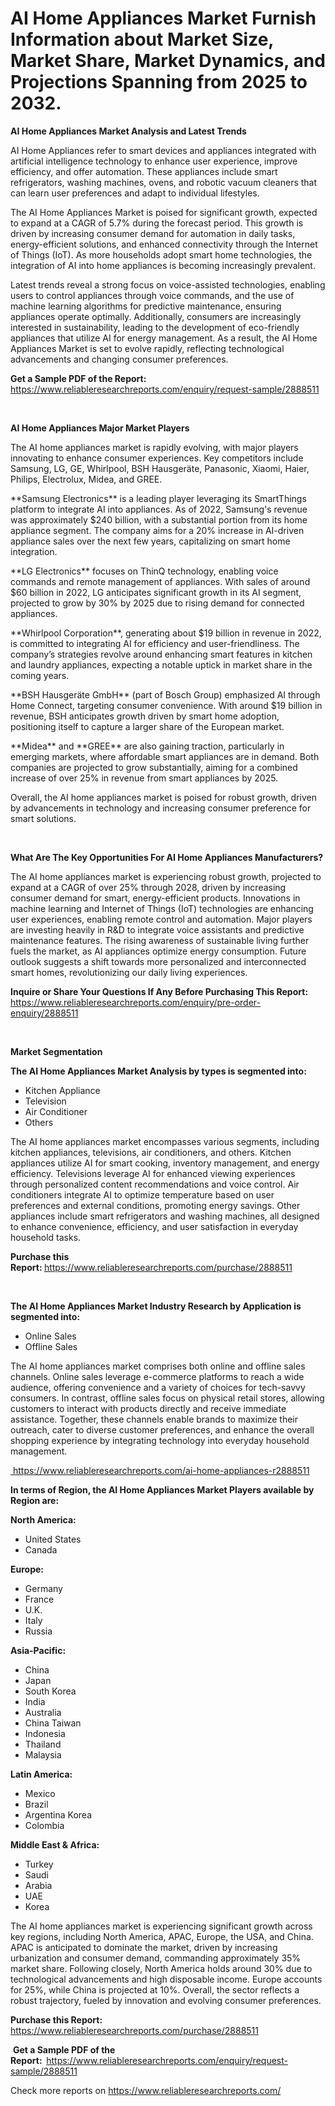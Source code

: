 <p><h1>AI Home Appliances Market Furnish Information about Market Size, Market Share, Market Dynamics, and Projections Spanning from 2025 to 2032.</h1></p><p><strong>AI Home Appliances Market Analysis and Latest Trends</strong></p>
<p><p>AI Home Appliances refer to smart devices and appliances integrated with artificial intelligence technology to enhance user experience, improve efficiency, and offer automation. These appliances include smart refrigerators, washing machines, ovens, and robotic vacuum cleaners that can learn user preferences and adapt to individual lifestyles.</p><p>The AI Home Appliances Market is poised for significant growth, expected to expand at a CAGR of 5.7% during the forecast period. This growth is driven by increasing consumer demand for automation in daily tasks, energy-efficient solutions, and enhanced connectivity through the Internet of Things (IoT). As more households adopt smart home technologies, the integration of AI into home appliances is becoming increasingly prevalent.</p><p>Latest trends reveal a strong focus on voice-assisted technologies, enabling users to control appliances through voice commands, and the use of machine learning algorithms for predictive maintenance, ensuring appliances operate optimally. Additionally, consumers are increasingly interested in sustainability, leading to the development of eco-friendly appliances that utilize AI for energy management. As a result, the AI Home Appliances Market is set to evolve rapidly, reflecting technological advancements and changing consumer preferences.</p></p>
<p><strong>Get a Sample PDF of the Report:&nbsp;</strong> <a href="https://www.reliableresearchreports.com/enquiry/request-sample/2888511?utm_campaign=2606&utm_medium=2&utm_source=Github&utm_content=ia&utm_term=14032025&utm_id=ai-home-appliances">https://www.reliableresearchreports.com/enquiry/request-sample/2888511</a></p>
<p>&nbsp;</p>
<p><strong>AI Home Appliances Major Market Players</strong></p>
<p><p>The AI home appliances market is rapidly evolving, with major players innovating to enhance consumer experiences. Key competitors include Samsung, LG, GE, Whirlpool, BSH Hausgeräte, Panasonic, Xiaomi, Haier, Philips, Electrolux, Midea, and GREE.</p><p>**Samsung Electronics** is a leading player leveraging its SmartThings platform to integrate AI into appliances. As of 2022, Samsung's revenue was approximately $240 billion, with a substantial portion from its home appliance segment. The company aims for a 20% increase in AI-driven appliance sales over the next few years, capitalizing on smart home integration.</p><p>**LG Electronics** focuses on ThinQ technology, enabling voice commands and remote management of appliances. With sales of around $60 billion in 2022, LG anticipates significant growth in its AI segment, projected to grow by 30% by 2025 due to rising demand for connected appliances.</p><p>**Whirlpool Corporation**, generating about $19 billion in revenue in 2022, is committed to integrating AI for efficiency and user-friendliness. The company’s strategies revolve around enhancing smart features in kitchen and laundry appliances, expecting a notable uptick in market share in the coming years.</p><p>**BSH Hausgeräte GmbH** (part of Bosch Group) emphasized AI through Home Connect, targeting consumer convenience. With around $19 billion in revenue, BSH anticipates growth driven by smart home adoption, positioning itself to capture a larger share of the European market.</p><p>**Midea** and **GREE** are also gaining traction, particularly in emerging markets, where affordable smart appliances are in demand. Both companies are projected to grow substantially, aiming for a combined increase of over 25% in revenue from smart appliances by 2025.</p><p>Overall, the AI home appliances market is poised for robust growth, driven by advancements in technology and increasing consumer preference for smart solutions.</p></p>
<p>&nbsp;</p>
<p><strong>What Are The Key Opportunities For AI Home Appliances Manufacturers?</strong></p>
<p><p>The AI home appliances market is experiencing robust growth, projected to expand at a CAGR of over 25% through 2028, driven by increasing consumer demand for smart, energy-efficient products. Innovations in machine learning and Internet of Things (IoT) technologies are enhancing user experiences, enabling remote control and automation. Major players are investing heavily in R&D to integrate voice assistants and predictive maintenance features. The rising awareness of sustainable living further fuels the market, as AI appliances optimize energy consumption. Future outlook suggests a shift towards more personalized and interconnected smart homes, revolutionizing our daily living experiences.</p></p>
<p><strong>Inquire or Share Your Questions If Any Before Purchasing This Report:</strong> <a href="https://www.reliableresearchreports.com/enquiry/pre-order-enquiry/2888511?utm_campaign=2606&utm_medium=2&utm_source=Github&utm_content=ia&utm_term=14032025&utm_id=ai-home-appliances">https://www.reliableresearchreports.com/enquiry/pre-order-enquiry/2888511</a></p>
<p>&nbsp;</p>
<p><strong>Market Segmentation</strong></p>
<p><strong>The AI Home Appliances Market Analysis by types is segmented into:</strong></p>
<p><ul><li>Kitchen Appliance</li><li>Television</li><li>Air Conditioner</li><li>Others</li></ul></p>
<p><p>The AI home appliances market encompasses various segments, including kitchen appliances, televisions, air conditioners, and others. Kitchen appliances utilize AI for smart cooking, inventory management, and energy efficiency. Televisions leverage AI for enhanced viewing experiences through personalized content recommendations and voice control. Air conditioners integrate AI to optimize temperature based on user preferences and external conditions, promoting energy savings. Other appliances include smart refrigerators and washing machines, all designed to enhance convenience, efficiency, and user satisfaction in everyday household tasks.</p></p>
<p><strong>Purchase this Report:&nbsp;</strong><a href="https://www.reliableresearchreports.com/purchase/2888511?utm_campaign=2606&utm_medium=2&utm_source=Github&utm_content=ia&utm_term=14032025&utm_id=ai-home-appliances">https://www.reliableresearchreports.com/purchase/2888511</a></p>
<p>&nbsp;</p>
<p><strong>The AI Home Appliances Market Industry Research by Application is segmented into:</strong></p>
<p><ul><li>Online Sales</li><li>Offline Sales</li></ul></p>
<p><p>The AI home appliances market comprises both online and offline sales channels. Online sales leverage e-commerce platforms to reach a wide audience, offering convenience and a variety of choices for tech-savvy consumers. In contrast, offline sales focus on physical retail stores, allowing customers to interact with products directly and receive immediate assistance. Together, these channels enable brands to maximize their outreach, cater to diverse customer preferences, and enhance the overall shopping experience by integrating technology into everyday household management.</p></p>
<p><a href="https://www.reliableresearchreports.com/ai-home-appliances-r2888511?utm_campaign=2606&utm_medium=2&utm_source=Github&utm_content=ia&utm_term=14032025&utm_id=ai-home-appliances">&nbsp;https://www.reliableresearchreports.com/ai-home-appliances-r2888511</a></p>
<p><strong>In terms of Region, the AI Home Appliances Market Players available by Region are:</strong></p>
<p>
    <p> <strong> North America: </strong>
        <ul>
            <li>United States</li>
            <li>Canada</li>
        </ul>
        </p> 
    <p> <strong> Europe: </strong>
        <ul>
            <li>Germany</li>
            <li>France</li>
            <li>U.K.</li>
            <li>Italy</li>
            <li>Russia</li>
        </ul>
        </p> 
    <p> <strong> Asia-Pacific: </strong>
        <ul>
            <li>China</li>
            <li>Japan</li>
            <li>South Korea</li>
            <li>India</li>
            <li>Australia</li>
            <li>China Taiwan</li>
            <li>Indonesia</li>
            <li>Thailand</li>
            <li>Malaysia</li>
        </ul>
        </p> 
    <p> <strong> Latin America: </strong>
        <ul>
            <li>Mexico</li>
            <li>Brazil</li>
            <li>Argentina Korea</li>
            <li>Colombia</li>
        </ul>
        </p> 
    <p> <strong> Middle East & Africa: </strong>
        <ul>
            <li>Turkey</li>
            <li>Saudi</li>
            <li>Arabia</li>
            <li>UAE</li>
            <li>Korea</li>
        </ul>
    </p>
    </p>
<p><p>The AI home appliances market is experiencing significant growth across key regions, including North America, APAC, Europe, the USA, and China. APAC is anticipated to dominate the market, driven by increasing urbanization and consumer demand, commanding approximately 35% market share. Following closely, North America holds around 30% due to technological advancements and high disposable income. Europe accounts for 25%, while China is projected at 10%. Overall, the sector reflects a robust trajectory, fueled by innovation and evolving consumer preferences.</p></p>
<p><strong>Purchase this Report: </strong><a href="https://www.reliableresearchreports.com/purchase/2888511?utm_campaign=2606&utm_medium=2&utm_source=Github&utm_content=ia&utm_term=14032025&utm_id=ai-home-appliances">https://www.reliableresearchreports.com/purchase/2888511</a></p>
<p>&nbsp;<strong>Get a Sample PDF of the Report:&nbsp;&nbsp;</strong><a href="https://www.reliableresearchreports.com/enquiry/request-sample/2888511?utm_campaign=2606&utm_medium=2&utm_source=Github&utm_content=ia&utm_term=14032025&utm_id=ai-home-appliances">https://www.reliableresearchreports.com/enquiry/request-sample/2888511</a></p>
<p><strong></strong></p>
<p>Check more reports on <a href="https://www.reliableresearchreports.com/?utm_campaign=2606&utm_medium=2&utm_source=Github&utm_content=ia&utm_term=14032025&utm_id=ai-home-appliances">https://www.reliableresearchreports.com/</a></p>